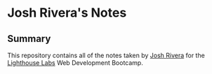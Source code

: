# Josh Rivera's Notes
## Summary 
This repository contains all of the notes taken by [Josh Rivera](https://github.com/jrivera604/lighthouse-web-notes) for the [Lighthouse Labs](https://www.lighthouselabs.ca/) Web Development Bootcamp.
